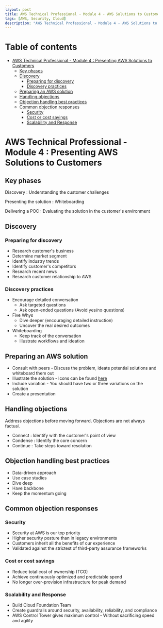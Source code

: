 ```yaml
---
layout: post
title: AWS Technical Professional - Module 4 - AWS Solutions to Customers
tags: [AWS, Security, Cloud]
description: "AWS Technical Professional - Module 4 - AWS Solutions to Customers"
---
```


# Table of contents

- [AWS Technical Professional - Module 4 : Presenting AWS Solutions to Customers](#aws-technical-professional---module-4--presenting-aws-solutions-to-customers)
  - [Key phases](#key-phases)
  - [Discovery](#discovery)
    - [Preparing for discovery](#preparing-for-discovery)
    - [Discovery practices](#discovery-practices)
  - [Preparing an AWS solution](#preparing-an-aws-solution)
  - [Handling objections](#handling-objections)
  - [Objection handling best practices](#objection-handling-best-practices)
  - [Common objection responses](#common-objection-responses)
    - [Security](#security)
    - [Cost or cost savings](#cost-or-cost-savings)
    - [Scalability and Response](#scalability-and-response)

# AWS Technical Professional - Module 4 : Presenting AWS Solutions to Customers

## Key phases

Discovery : Understanding the customer challenges

Presenting the solution : Whiteboarding

Delivering a POC : Evaluating the solution in the customer's environment

## Discovery

### Preparing for discovery

- Research customer's business
- Determine market segment
- Identify industry trends
- Identify customer's competitors
- Research recent news
- Research customer relationship to AWS

### Discovery practices

- Encourage detailed conversation
  - Ask targeted questions
  - Ask open-ended questions (Avoid yes/no questions)
- Five Whys
  - Dive deeper (encouraging detailed instruction)
  - Uncover the real desired outcomes
- Whiteboarding
  - Keep track of the conversation
  - Illustrate workflows and ideation

## Preparing an AWS solution

- Consult with peers - Discuss the problem, ideate potential solutions and whiteboard them out
- Illustrate the solution - Icons can be found [here](https://aws.amazon.com/architecture/icons/)
- Include variation - You should have two or three variations on the solution
- Create a presentation

## Handling objections

Address objections before moving forward. Objections are not always factual.

- Connect : Identify with the customer's point of view 
- Condense : Identify the core concern
- Continue : Take steps toward resolution

## Objection handling best practices

- Data-driven approach
- Use case studies
- Dive deep
- Have backbone
- Keep the momentum going

## Common objection responses

### Security

- Security at AWS is our top priority
- Higher security posture than in legacy environments
- Customers inherit all the benefits of our experience
- Validated against the strictest of third-party assurance frameworks

### Cost or cost savings

- Reduce total cost of ownership (TCO)
- Achieve continuously optimized and predictable spend
- No longer over-provision infrastructure for peak demand

### Scalability and Response

- Build Cloud Foundation Team
- Create guardrails around security, availability, reliability, and compliance
- AWS Control Tower gives maximum control - Without sacrificing speed and agility

